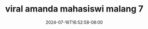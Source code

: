 --- 
title: "viral amanda mahasiswi malang  7"
description: "  bokeh viral amanda mahasiswi malang  7 tiktok    "
date: 2024-07-16T16:52:58-08:00
file_code: "za7mmqk87vz3"
draft: false
cover: "z1bx9i64h5lvdr1a.jpg"
tags: ["viral", "amanda", "mahasiswi", "malang", "bokep-indo", "bokep-viral", "bokep-ig"]
length: 69
fld_id: "1483131"
foldername: "Amanda mahasiswi malang"
categories: ["Amanda mahasiswi malang"]
views: 0
---